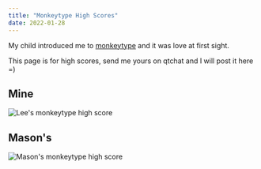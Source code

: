 ```yaml
---
title: "Monkeytype High Scores"
date: 2022-01-28
---
```


My child introduced me to [monkeytype](https://monkeytype.com/) and it was love at first sight.

This page is for high scores, send me yours on qtchat and I will post it here =)

## Mine

![Lee's monkeytype high score](/asset/monkeytype/lee1.png)

## Mason's

![Mason's monkeytype high score](/asset/monkeytype/mason1.png)